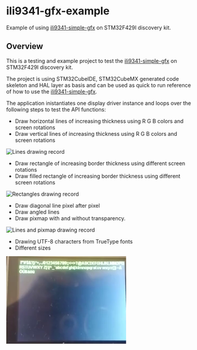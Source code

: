 # ili9341-gfx-example

Example of using [ili9341-simple-gfx](ssh://git@bitbucket-prod.tcc.etn.com:7999/sid/ili9341-simple-gfx.git) on STM32F429I
discovery kit.

## Overview

This is a testing and example project to test the [ili9341-simple-gfx](ssh://git@bitbucket-prod.tcc.etn.com:7999/sid/ili9341-simple-gfx.git)
on STM32F429I discovery kit.

The project is using STM32CubeIDE, STM32CubeMX generated code skeleton and HAL layer as basis and can be used as quick to run
reference of how to use the [ili9341-simple-gfx](ssh://git@bitbucket-prod.tcc.etn.com:7999/sid/ili9341-simple-gfx.git).

The application inistantiates one display driver instance and loops over the following steps to test the API functions:

* Draw horizontal lines of increasing thickness using R G B colors and screen rotations
* Draw vertical lines of increasing thickness  using R G B colors and screen rotations

![Lines drawing record](lines_hv_demo.png)

* Draw rectangle of increasing border thickness using different screen rotations
* Draw filled rectangle of increasing border thickness using different screen rotations

![Rectangles drawing record](rectangles_demo.png)

* Draw diagonal line pixel after pixel
* Draw angled lines
* Draw pixmap with and without transparency.

![Lines and pixmap drawing record](lines_pixmap_demo.png)

* Drawing UTF-8 characters from TrueType fonts
* Different sizes

![Fonts drawing record](fonts_demo.png)
